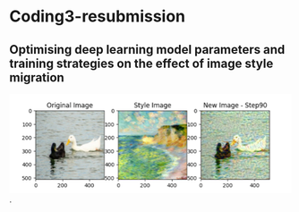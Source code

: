 # Coding3-resubmission
## Optimising deep learning model parameters and training strategies on the effect of image style migration

![Final-project](https://github.com/shames9/Coding3-resub/blob/main/Experimental%20data%20and%20screenshots%20of%20results/0001.png).
